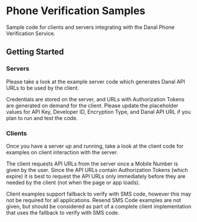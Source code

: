# Phone Verification Samples

Sample code for clients and servers integrating with the Danal Phone Verification Service.

## Getting Started

### Servers

Please take a look at the example server code which generates Danal API URLs to be used by the client.

Credentials are stored on the server, and URLs with Authorization Tokens are generated on demand for the client.  Please update the placeholder values for API Key, Developer ID, Encryption Type, and Danal API URL if you plan to run and test the code.

### Clients
Once you have a server up and running, take a look at the client code for examples on client interaction with the server.

The client requests API URLs from the server once a Mobile Number is given by the user.  Since the API URLs contain Authorization Tokens (which expire) it is best to request the API URLs only immediately before they are needed by the client (not when the page or app loads).

Client examples support fallback to verify with SMS code, however this may not be required for all applications.  Resend SMS Code examples are not given, but should be considered as part of a complete client implementation that uses the fallback to verify with SMS code.
